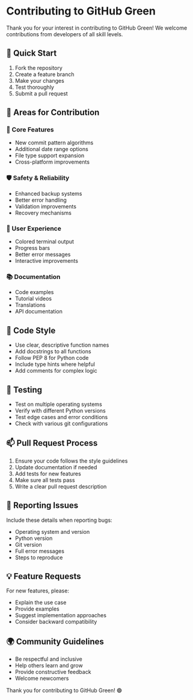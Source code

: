 # Contributing to GitHub Green

Thank you for your interest in contributing to GitHub Green! We welcome contributions from developers of all skill levels.

## 🚀 Quick Start

1. Fork the repository
2. Create a feature branch
3. Make your changes
4. Test thoroughly
5. Submit a pull request

## 🎯 Areas for Contribution

### 🔧 Core Features
- New commit pattern algorithms
- Additional date range options
- File type support expansion
- Cross-platform improvements

### 🛡️ Safety & Reliability
- Enhanced backup systems
- Better error handling
- Validation improvements
- Recovery mechanisms

### 🎨 User Experience
- Colored terminal output
- Progress bars
- Better error messages
- Interactive improvements

### 📚 Documentation
- Code examples
- Tutorial videos
- Translations
- API documentation

## 📝 Code Style

- Use clear, descriptive function names
- Add docstrings to all functions
- Follow PEP 8 for Python code
- Include type hints where helpful
- Add comments for complex logic

## 🧪 Testing

- Test on multiple operating systems
- Verify with different Python versions
- Test edge cases and error conditions
- Check with various git configurations

## 📫 Pull Request Process

1. Ensure your code follows the style guidelines
2. Update documentation if needed
3. Add tests for new features
4. Make sure all tests pass
5. Write a clear pull request description

## 🐛 Reporting Issues

Include these details when reporting bugs:
- Operating system and version
- Python version
- Git version
- Full error messages
- Steps to reproduce

## 💡 Feature Requests

For new features, please:
- Explain the use case
- Provide examples
- Suggest implementation approaches
- Consider backward compatibility

## 🌍 Community Guidelines

- Be respectful and inclusive
- Help others learn and grow
- Provide constructive feedback
- Welcome newcomers

Thank you for contributing to GitHub Green! 🟢
